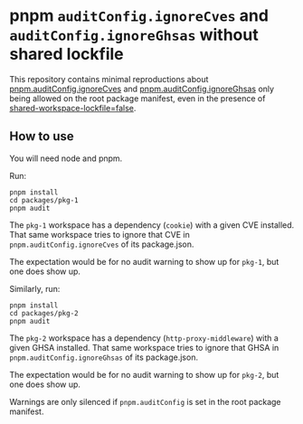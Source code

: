 # pnpm `auditConfig.ignoreCves` and `auditConfig.ignoreGhsas` without shared lockfile

This repository contains minimal reproductions about [pnpm.auditConfig.ignoreCves](https://pnpm.io/package_json#pnpmauditconfigignorecves) and [pnpm.auditConfig.ignoreGhsas](https://pnpm.io/package_json#pnpmauditconfigignoreghsas) only being allowed on the root package manifest, even in the presence of [shared-workspace-lockfile=false](https://pnpm.io/npmrc#shared-workspace-lockfile).

## How to use

You will need node and pnpm.

Run:

```shell
pnpm install
cd packages/pkg-1
pnpm audit
```

The `pkg-1` workspace has a dependency (`cookie`) with a given CVE installed. That same workspace tries to ignore that CVE in `pnpm.auditConfig.ignoreCves` of its package.json.

The expectation would be for no audit warning to show up for `pkg-1`, but one does show up.

Similarly, run:

```shell
pnpm install
cd packages/pkg-2
pnpm audit
```

The `pkg-2` workspace has a dependency (`http-proxy-middleware`) with a given GHSA installed. That same workspace tries to ignore that GHSA in `pnpm.auditConfig.ignoreGhsas` of its package.json.

The expectation would be for no audit warning to show up for `pkg-2`, but one does show up.

Warnings are only silenced if `pnpm.auditConfig` is set in the root package manifest.
